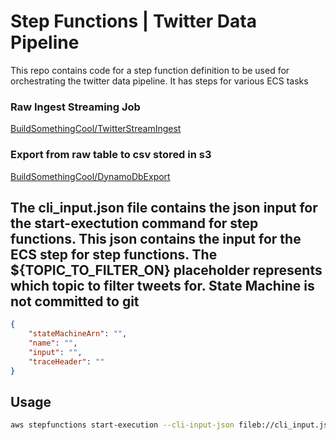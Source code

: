 # Step Functions |  Twitter Data Pipeline

This repo contains code for a step function definition to be used for orchestrating the twitter data pipeline. It has steps for various ECS tasks
### Raw Ingest Streaming Job
[BuildSomethingCool/TwitterStreamIngest](https://github.com/BuildSomethingCool/TwitterStreamIngest)
### Export from raw table to csv stored in s3
[BuildSomethingCool/DynamoDbExport](https://github.com/BuildSomethingCool/DynamoDbExport)

## The cli_input.json file contains the json input for the start-exectution command for step functions. This json contains the input for the ECS step for step functions. The ${TOPIC_TO_FILTER_ON} placeholder represents which topic to filter tweets for. State Machine is not committed to git

```json
{
    "stateMachineArn": "",
    "name": "",
    "input": "",
    "traceHeader": ""
}
```
## Usage

```bash
aws stepfunctions start-execution --cli-input-json fileb://cli_input.json
```